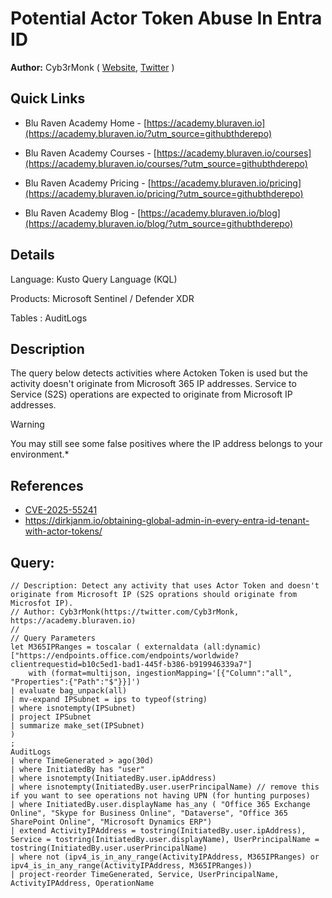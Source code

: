 # Potential Actor Token Abuse In Entra ID

**Author:** Cyb3rMonk ( [Website](https://academy.bluraven.io), [Twitter](https://twitter.com/Cyb3rMonk) )

## Quick Links

* Blu Raven Academy Home - [https://academy.bluraven.io](https://academy.bluraven.io/?utm_source=githubthderepo)
  
* Blu Raven Academy Courses - [https://academy.bluraven.io/courses](https://academy.bluraven.io/courses/?utm_source=githubthderepo)

* Blu Raven Academy Pricing - [https://academy.bluraven.io/pricing](https://academy.bluraven.io/pricing/?utm_source=githubthderepo)

* Blu Raven Academy Blog - [https://academy.bluraven.io/blog](https://academy.bluraven.io/blog/?utm_source=githubthderepo)

## Details

Language: Kusto Query Language (KQL)

Products: Microsoft Sentinel / Defender XDR

Tables  : AuditLogs


## Description

The query below detects activities where Actoken Token is used but the activity doesn't originate from Microsoft 365 IP addresses. Service to Service (S2S) operations are expected to originate from Microsoft IP addresses. 

> [!WARNING]  
> You may still see some false positives where the IP address belongs to your environment.*

## References 
- [CVE-2025-55241](https://msrc.microsoft.com/update-guide/vulnerability/CVE-2025-55241)
- https://dirkjanm.io/obtaining-global-admin-in-every-entra-id-tenant-with-actor-tokens/




**Query:**
---

```KQL
// Description: Detect any activity that uses Actor Token and doesn't originate from Microsoft IP (S2S oprations should originate from Microsfot IP). 
// Author: Cyb3rMonk(https://twitter.com/Cyb3rMonk, https://academy.bluraven.io)
//
// Query Parameters
let M365IPRanges = toscalar ( externaldata (all:dynamic) ["https://endpoints.office.com/endpoints/worldwide?clientrequestid=b10c5ed1-bad1-445f-b386-b919946339a7"]
    with (format=multijson, ingestionMapping='[{"Column":"all", "Properties":{"Path":"$"}}]')
| evaluate bag_unpack(all)
| mv-expand IPSubnet = ips to typeof(string)
| where isnotempty(IPSubnet)
| project IPSubnet
| summarize make_set(IPSubnet)
)
;
AuditLogs
| where TimeGenerated > ago(30d)
| where InitiatedBy has "user"
| where isnotempty(InitiatedBy.user.ipAddress)
| where isnotempty(InitiatedBy.user.userPrincipalName) // remove this if you want to see operations not having UPN (for hunting purposes)
| where InitiatedBy.user.displayName has_any ( "Office 365 Exchange Online", "Skype for Business Online", "Dataverse", "Office 365 SharePoint Online", "Microsoft Dynamics ERP")
| extend ActivityIPAddress = tostring(InitiatedBy.user.ipAddress), Service = tostring(InitiatedBy.user.displayName), UserPrincipalName = tostring(InitiatedBy.user.userPrincipalName)
| where not (ipv4_is_in_any_range(ActivityIPAddress, M365IPRanges) or ipv4_is_in_any_range(ActivityIPAddress, M365IPRanges))
| project-reorder TimeGenerated, Service, UserPrincipalName, ActivityIPAddress, OperationName
```